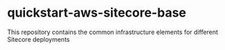# quickstart-aws-sitecore-base
This repository contains the common infrastructure elements for different Sitecore deployments 
